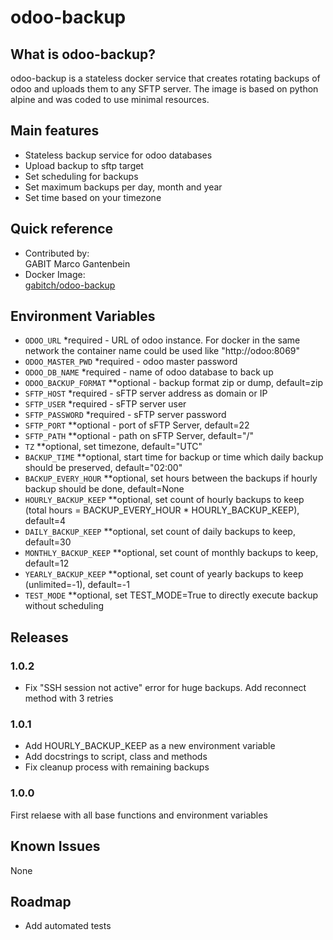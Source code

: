 # odoo-backup

## What is odoo-backup?
odoo-backup is a stateless docker service that creates rotating backups of odoo and uploads them to any SFTP server. The image is based on python alpine and was coded to use minimal resources.

## Main features
- Stateless backup service for odoo databases
- Upload backup to sftp target
- Set scheduling for backups
- Set maximum backups per day, month and year
- Set time based on your timezone

## Quick reference
* Contributed by:<br>GABIT Marco Gantenbein
* Docker Image:<br>[gabitch/odoo-backup](https://hub.docker.com/r/gabitch/odoo-backup)

## Environment Variables
* ```ODOO_URL``` *required - URL of odoo instance. For docker in the same network the container name could be used like "http://odoo:8069"
* ```ODOO_MASTER_PWD``` *required - odoo master password
* ```ODOO_DB_NAME``` *required - name of odoo database to back up
* ```ODOO_BACKUP_FORMAT``` **optional - backup format zip or dump, default=zip
* ```SFTP_HOST```  *required - sFTP server address as domain or IP
* ```SFTP_USER```  *required - sFTP server user
* ```SFTP_PASSWORD```  *required - sFTP server password
* ```SFTP_PORT``` **optional -  port of sFTP Server, default=22
* ```SFTP_PATH``` **optional -  path on sFTP Server, default="/"
* ```TZ``` **optional, set timezone, default="UTC"
* ```BACKUP_TIME``` **optional, start time for backup or time which daily backup should be preserved, default="02:00"
* ```BACKUP_EVERY_HOUR``` **optional, set hours between the backups if hourly backup should be done, default=None
* ```HOURLY_BACKUP_KEEP``` **optional, set count of hourly backups to keep (total hours = BACKUP_EVERY_HOUR * HOURLY_BACKUP_KEEP), default=4
* ```DAILY_BACKUP_KEEP``` **optional, set count of daily backups to keep, default=30
* ```MONTHLY_BACKUP_KEEP``` **optional, set count of monthly backups to keep, default=12
* ```YEARLY_BACKUP_KEEP``` **optional, set count of yearly backups to keep (unlimited=-1), default=-1
* ```TEST_MODE``` **optional, set TEST_MODE=True to directly execute backup without scheduling

## Releases
### 1.0.2
* Fix "SSH session not active" error for huge backups. Add reconnect method with 3 retries

### 1.0.1
* Add HOURLY_BACKUP_KEEP as a new environment variable
* Add docstrings to script, class and methods
* Fix cleanup process with remaining backups

### 1.0.0
First relaese with all base functions and environment variables

## Known Issues
None

## Roadmap
* Add automated tests
